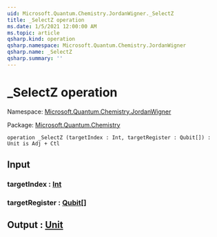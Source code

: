 ```yaml
---
uid: Microsoft.Quantum.Chemistry.JordanWigner._SelectZ
title: _SelectZ operation
ms.date: 1/5/2021 12:00:00 AM
ms.topic: article
qsharp.kind: operation
qsharp.namespace: Microsoft.Quantum.Chemistry.JordanWigner
qsharp.name: _SelectZ
qsharp.summary: ''
---
```


# _SelectZ operation

Namespace: [Microsoft.Quantum.Chemistry.JordanWigner](xref:Microsoft.Quantum.Chemistry.JordanWigner)

Package: [Microsoft.Quantum.Chemistry](https://nuget.org/packages/Microsoft.Quantum.Chemistry)




```qsharp
operation _SelectZ (targetIndex : Int, targetRegister : Qubit[]) : Unit is Adj + Ctl
```


## Input

### targetIndex : [Int](xref:microsoft.quantum.lang-ref.int)




### targetRegister : [Qubit](xref:microsoft.quantum.lang-ref.qubit)[]





## Output : [Unit](xref:microsoft.quantum.lang-ref.unit)

